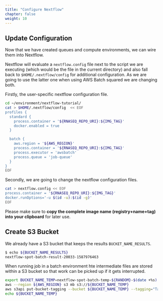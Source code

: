 ```yaml
---
title: "Configure Nextflow"
chapter: false
weight: 10
---
```


## Update Configuration

Now that we have created queues and compute environments, we can wire them into Nextflow.

Nextflow will evaluate a `nextflow.config` file next to the script we are executing (which would be the file in the current directory) and also fall back to `$HOME/.nextflow/config` for additional configuration. As we are going to use the latter one when using AWS Batch squared we are changing both.

Firstly, the user-specific nextflow configuration file.

```bash
cd ~/environment/nextflow-tutorial/
cat > $HOME/.nextflow/config  << EOF
profiles {
  standard {
    process.container = '${RNASEQ_REPO_URI}:${IMG_TAG}'
    docker.enabled = true
  }

  batch {
    aws.region = '${AWS_REGION}'
    process.container = '${RNASEQ_REPO_URI}:${IMG_TAG}'
    process.executor = 'awsbatch'
    process.queue = 'job-queue'
  }
}
EOF
```

Secondly, we are going to change the nextflow configuration files.

```bash
cat > nextflow.config << EOF
process.container = '${RNASEQ_REPO_URI}:${IMG_TAG}'
docker.runOptions='-u $(id -u):$(id -g)'
EOF
```

Please make sure to **copy the complete image name (registry+name+tag) into your clipboard** for later use.

## Create S3 Bucket

We already have a S3 bucket that keeps the results `BUCKET_NAME_RESULTS`.

```bash
$ echo ${BUCKET_NAME_RESULTS}
nextflow-spot-batch-result-20033-1587976463
```

When running job in a batch environment hte intermediate files are stored within a S3 bucket so that work can be picked up if it gets interrupted.

```bash
export BUCKET_NAME_TEMP=nextflow-spot-batch-temp-${RANDOM}-$(date +%s)
aws --region ${AWS_REGION} s3 mb s3://${BUCKET_NAME_TEMP}
aws s3api put-bucket-tagging --bucket ${BUCKET_NAME_TEMP} --tagging="TagSet=[{Key=nextflow-workshop,Value=true}]"
echo ${BUCKET_NAME_TEMP}
```
